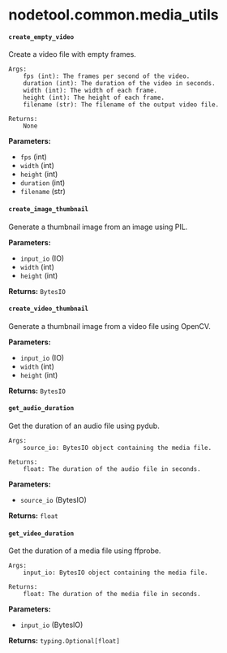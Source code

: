 # nodetool.common.media_utils

#### `create_empty_video`

Create a video file with empty frames.

    Args:
        fps (int): The frames per second of the video.
        duration (int): The duration of the video in seconds.
        width (int): The width of each frame.
        height (int): The height of each frame.
        filename (str): The filename of the output video file.

    Returns:
        None

**Parameters:**

- `fps` (int)
- `width` (int)
- `height` (int)
- `duration` (int)
- `filename` (str)

#### `create_image_thumbnail`

Generate a thumbnail image from an image using PIL.

**Parameters:**

- `input_io` (IO)
- `width` (int)
- `height` (int)

**Returns:** `BytesIO`

#### `create_video_thumbnail`

Generate a thumbnail image from a video file using OpenCV.

**Parameters:**

- `input_io` (IO)
- `width` (int)
- `height` (int)

**Returns:** `BytesIO`

#### `get_audio_duration`

Get the duration of an audio file using pydub.

    Args:
        source_io: BytesIO object containing the media file.

    Returns:
        float: The duration of the audio file in seconds.

**Parameters:**

- `source_io` (BytesIO)

**Returns:** `float`

#### `get_video_duration`

Get the duration of a media file using ffprobe.

    Args:
        input_io: BytesIO object containing the media file.

    Returns:
        float: The duration of the media file in seconds.

**Parameters:**

- `input_io` (BytesIO)

**Returns:** `typing.Optional[float]`

